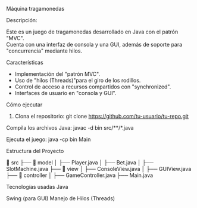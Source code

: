 Máquina tragamonedas

Descripción:

Este es un juego de tragamonedas desarrollado en Java con el patrón "MVC".  
Cuenta con una interfaz de consola y una GUI, además de soporte para "concurrencia" mediante hilos.

Características
- Implementación del "patrón MVC".
- Uso de "hilos (Threads)"para el giro de los rodillos.
- Control de acceso a recursos compartidos con "synchronized".
- Interfaces de usuario en "consola y GUI".

Cómo ejecutar
1. Clona el repositorio:
   git clone https://github.com/tu-usuario/tu-repo.git



Compila los archivos Java:
javac -d bin src/**/*.java

Ejecuta el juego:
java -cp bin Main

Estructura del Proyecto

 📂 src
 ├── 📂 model
 │   ├── Player.java
 │   ├── Bet.java
 │   ├── SlotMachine.java
 ├── 📂 view
 │   ├── ConsoleView.java
 │   ├── GUIView.java
 ├── 📂 controller
 │   ├── GameController.java
 ├── Main.java

 
Tecnologías usadas
Java

Swing (para GUI)
Manejo de Hilos (Threads)
